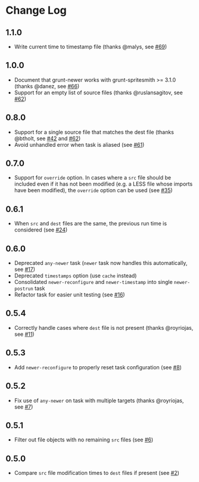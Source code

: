 # Change Log

## 1.1.0

 * Write current time to timestamp file (thanks @malys, see [#69][69])

## 1.0.0

 * Document that grunt-newer works with grunt-spritesmith >= 3.1.0 (thanks @danez, see [#66][66])
 * Support for an empty list of source files (thanks @ruslansagitov, see [#62][62])

## 0.8.0

 * Support for a single source file that matches the dest file (thanks @btholt, see [#42][42] and [#62][62])
 * Avoid unhandled error when task is aliased (see [#61][61])

## 0.7.0

 * Support for `override` option.  In cases where a `src` file should be included even if it has not been modified (e.g. a LESS file whose imports have been modified), the `override` option can be used (see [#35][35])

## 0.6.1

 * When `src` and `dest` files are the same, the previous run time is considered (see [#24][24])

## 0.6.0

 * Deprecated `any-newer` task (`newer` task now handles this automatically, see [#17][17])
 * Deprecated `timestamps` option (use `cache` instead)
 * Consolidated `newer-reconfigure` and `newer-timestamp` into single `newer-postrun` task
 * Refactor task for easier unit testing (see [#16][16])

## 0.5.4

 * Correctly handle cases where `dest` file is not present (thanks @royriojas, see [#11][11])

## 0.5.3

 * Add `newer-reconfigure` to properly reset task configuration (see [#8][8])

## 0.5.2

 * Fix use of `any-newer` on task with multiple targets (thanks @royriojas, see [#7][7])

## 0.5.1

 * Filter out file objects with no remaining `src` files (see [#6][6])

## 0.5.0

 * Compare `src` file modification times to `dest` files if present (see [#2][2])

 [2]: https://github.com/tschaub/grunt-newer/pull/2
 [6]: https://github.com/tschaub/grunt-newer/pull/6
 [7]: https://github.com/tschaub/grunt-newer/pull/7
 [8]: https://github.com/tschaub/grunt-newer/pull/8
 [11]: https://github.com/tschaub/grunt-newer/pull/11
 [16]: https://github.com/tschaub/grunt-newer/pull/16
 [17]: https://github.com/tschaub/grunt-newer/pull/17
 [24]: https://github.com/tschaub/grunt-newer/pull/24
 [35]: https://github.com/tschaub/grunt-newer/pull/35
 [42]: https://github.com/tschaub/grunt-newer/pull/42
 [61]: https://github.com/tschaub/grunt-newer/pull/61
 [62]: https://github.com/tschaub/grunt-newer/pull/62
 [66]: https://github.com/tschaub/grunt-newer/pull/66
 [69]: https://github.com/tschaub/grunt-newer/pull/69
